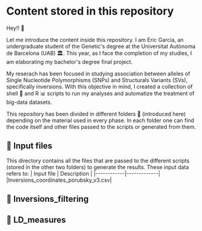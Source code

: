 # Content stored in this repository
Hey!! 👋

Let me introduce the content inside this repository. I am Eric Garcia, an undergraduate student of the Genetic's degree at the Universitat Autònoma de Barcelona (UAB) 🏛️. This year, as I face the completion of my studies, I am elaborating my bachelor's degree final project. 

My reserach has been focused in studying association between alleles of Single Nucleotide Polymorphisms (SNPs) and Structurals Variants (SVs), specifically inversions. With this objective in mind, I created a collection of shell 🐚 and R 📊 scripts to run my analyses and automatize the treatment of big-data datasets. 

This repository has been divided in different folders 📁 (introduced here) depending on the material used in every phase. In each folder one can find the code itself and other files passed to the scripts or generated from them. 

## 📁 Input files

This directory contains all the files that are passed to the different scripts (stored in the other two folders) to generate the results. These input data refers to:
| Input file | Description |
|------------|-------------|
|Inversions_coordinates_porubsky_v3.csv|

## 📁 Inversions_filtering

## 📁 LD_measures


